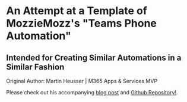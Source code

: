 # An Attempt at a Template of MozzieMozz's "Teams Phone Automation"

## Intended for Creating Similar Automations in a Similar Fashion

Original Author: Martin Heusser | M365 Apps & Services MVP

Please check out his accompanying [blog post](https://medium.com/@mozzeph/teams-phone-number-management-on-a-budget-e25d53f65caf) and [Github Repository!](https://github.com/mozziemozz/TeamsPhoneAutomation).

